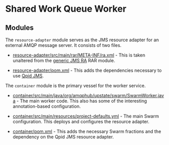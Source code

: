 # Shared Work Queue Worker

## Modules

The `resource-adapter` module serves as the JMS resource adapter for an
external AMQP message server.  It consists of two files.

* [resource-adapter/src/main/rar/META-INF/ra.xml](resource-adapter/src/main/rar/META-INF/ra.xml) -
  This is taken unaltered from the
  [generic JMS RA](https://github.com/jms-ra/generic-jms-ra) RAR
  module.

* [resource-adapter/pom.xml](resource-adapter/pom.xml) - This adds the
  dependencies necessary to use
  [Qpid JMS](http://qpid.apache.org/components/jms/index.html).

The `container` module is the primary vessel for the worker service.

* [container/src/main/java/org/amqphub/upstate/swarm/SwarmWorker.java](container/src/main/java/org/amqphub/upstate/swarm/SwarmWorker.java) -
  The main worker code.  This also has some of the interesting
  annotation-based configuration.

* [container/src/main/resources/project-defaults.yml](container/src/main/resources/project-defaults.yml) -
  The main Swarm configuration.  This deploys and configures the
  resource adapter.

* [container/pom.xml](container/pom.xml) - This adds the necessary
  Swarm fractions and the dependency on the Qpid JMS resource adapter.
